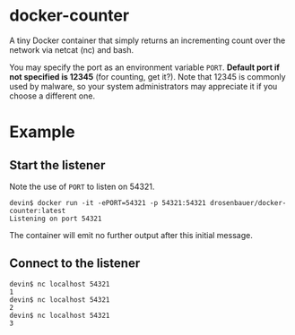 # docker-counter
A tiny Docker container that simply returns an incrementing count over the network via netcat (nc) and bash.

You may specify the port as an environment variable `PORT`. **Default port if not specified is 12345** (for counting, get it?). Note that 12345 is commonly used by malware, so your system administrators may appreciate it if you choose a different one.

# Example

## Start the listener

Note the use of `PORT` to listen on 54321.

    devin$ docker run -it -ePORT=54321 -p 54321:54321 drosenbauer/docker-counter:latest
    Listening on port 54321

The container will emit no further output after this initial message.

## Connect to the listener

    devin$ nc localhost 54321
    1
    devin$ nc localhost 54321
    2
    devin$ nc localhost 54321
    3

